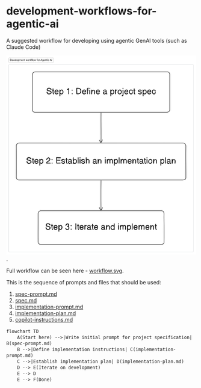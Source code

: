 # development-workflows-for-agentic-ai
A suggested workflow for developing using agentic GenAI tools (such as Claude Code)

![Development workflow](/assets/images/development-workflow-1.png). 

Full workflow can be seen here - [workflow.svg](assets/images/workflow.svg).

This is the sequence of prompts and files that should be used:
1. [spec-prompt.md](https://github.com/m24murray/development-workflows-for-agentic-ai/blob/main/spec-prompt.md)
2. [spec.md](https://github.com/m24murray/development-workflows-for-agentic-ai/blob/main/spec.md)
3. [implementation-prompt.md](https://github.com/m24murray/development-workflows-for-agentic-ai/blob/main/implementation-prompt.md)
4. [implementation-plan.md](https://github.com/m24murray/development-workflows-for-agentic-ai/blob/main/implementation-plan.md)
5. [copilot-instructions.md](https://github.com/m24murray/development-workflows-for-agentic-ai/blob/main/copilot-instructions-prompt.md)

```mermaid
flowchart TD
    A(Start here) -->|Write initial prompt for project specification| B(spec-prompt.md)
    B -->|Define implementation instructions| C(implementation-prompt.md)
    C -->|Establish implementation plan| D(implementation-plan.md)
    D --> E(Iterate on development)
    E --> D
    E --> F(Done)
```
